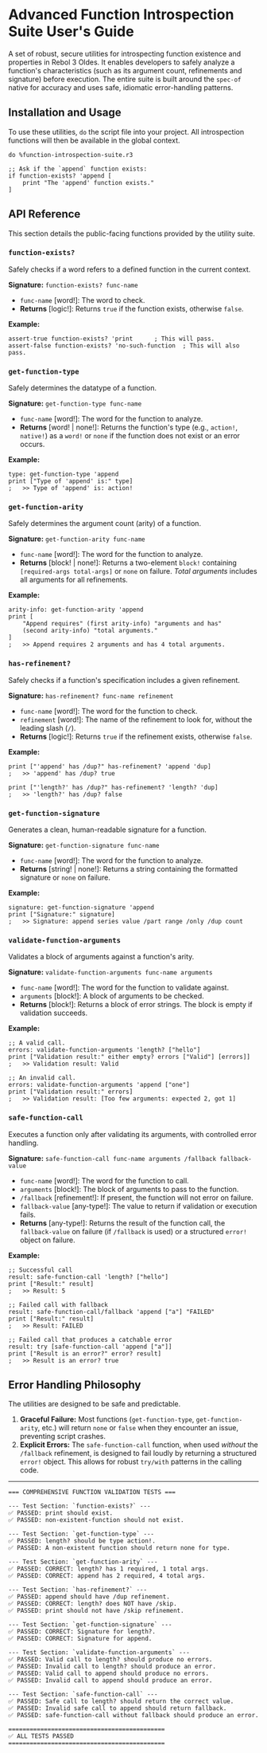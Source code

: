 # **Advanced Function Introspection Suite User's Guide**

A set of robust, secure utilities for introspecting function existence and properties in Rebol 3 Oldes.  It enables developers to safely analyze a function's characteristics (such as its argument count, refinements and signature) before execution.  The entire suite is built around the `spec-of` native for accuracy and uses safe, idiomatic error-handling patterns.

## **Installation and Usage**

To use these utilities, `do` the script file into your project.  All introspection functions will then be available in the global context.

```rebol
do %function-introspection-suite.r3

;; Ask if the `append` function exists:
if function-exists? 'append [
    print "The 'append' function exists."
]
```

## **API Reference**

This section details the public-facing functions provided by the utility suite.

### `function-exists?`

Safely checks if a word refers to a defined function in the current context.

**Signature:** `function-exists? func-name`
-   `func-name` [word!]: The word to check.
-   **Returns** [logic!]: Returns `true` if the function exists, otherwise `false`.

**Example:**
```rebol
assert-true function-exists? 'print      ; This will pass.
assert-false function-exists? 'no-such-function  ; This will also pass.
```

### `get-function-type`

Safely determines the datatype of a function.

**Signature:** `get-function-type func-name`
-   `func-name` [word!]: The word for the function to analyze.
-   **Returns** [word! | none!]: Returns the function's type (e.g., `action!`, `native!`) as a `word!` or `none` if the function does not exist or an error occurs.

**Example:**
```rebol
type: get-function-type 'append
print ["Type of 'append' is:" type]
;   >> Type of 'append' is: action!
```

### `get-function-arity`

Safely determines the argument count (arity) of a function.

**Signature:** `get-function-arity func-name`
-   `func-name` [word!]: The word for the function to analyze.
-   **Returns** [block! | none!]: Returns a two-element `block!` containing `[required-args total-args]` or `none` on failure.  *Total arguments* includes all arguments for all refinements.

**Example:**
```rebol
arity-info: get-function-arity 'append
print [
    "Append requires" (first arity-info) "arguments and has"
    (second arity-info) "total arguments."
]
;   >> Append requires 2 arguments and has 4 total arguments.
```

### `has-refinement?`

Safely checks if a function's specification includes a given refinement.

**Signature:** `has-refinement? func-name refinement`
-   `func-name` [word!]: The word for the function to check.
-   `refinement` [word!]: The name of the refinement to look for, without the leading slash (`/`).
-   **Returns** [logic!]: Returns `true` if the refinement exists, otherwise `false`.

**Example:**
```rebol
print ["'append' has /dup?" has-refinement? 'append 'dup]
;   >> 'append' has /dup? true

print ["'length?' has /dup?" has-refinement? 'length? 'dup]
;   >> 'length?' has /dup? false
```

### `get-function-signature`

Generates a clean, human-readable signature for a function.

**Signature:** `get-function-signature func-name`
-   `func-name` [word!]: The word for the function to analyze.
-   **Returns** [string! | none!]: Returns a string containing the formatted signature or `none` on failure.

**Example:**
```rebol
signature: get-function-signature 'append
print ["Signature:" signature]
;   >> Signature: append series value /part range /only /dup count
```

### `validate-function-arguments`

Validates a block of arguments against a function's arity.

**Signature:** `validate-function-arguments func-name arguments`
-   `func-name` [word!]: The word for the function to validate against.
-   `arguments` [block!]: A block of arguments to be checked.
-   **Returns** [block!]: Returns a block of error strings.  The block is empty if validation succeeds.

**Example:**
```rebol
;; A valid call.
errors: validate-function-arguments 'length? ["hello"]
print ["Validation result:" either empty? errors ["Valid"] [errors]]
;   >> Validation result: Valid

;; An invalid call.
errors: validate-function-arguments 'append ["one"]
print ["Validation result:" errors]
;   >> Validation result: [Too few arguments: expected 2, got 1]
```

### `safe-function-call`

Executes a function only after validating its arguments, with controlled error handling.

**Signature:** `safe-function-call func-name arguments /fallback fallback-value`
-   `func-name` [word!]: The word for the function to call.
-   `arguments` [block!]: The block of arguments to pass to the function.
-   `/fallback` [refinement!]: If present, the function will not error on failure.
-   `fallback-value` [any-type!]: The value to return if validation or execution fails.
-   **Returns** [any-type!]: Returns the result of the function call, the `fallback-value` on failure (if `/fallback` is used) or a structured `error!` object on failure.

**Example:**
```rebol
;; Successful call
result: safe-function-call 'length? ["hello"]
print ["Result:" result]
;   >> Result: 5

;; Failed call with fallback
result: safe-function-call/fallback 'append ["a"] "FAILED"
print ["Result:" result]
;   >> Result: FAILED

;; Failed call that produces a catchable error
result: try [safe-function-call 'append ["a"]]
print ["Result is an error?" error? result]
;   >> Result is an error? true
```

## **Error Handling Philosophy**

The utilities are designed to be safe and predictable.
1.  **Graceful Failure:** Most functions (`get-function-type`, `get-function-arity`, etc.) will return `none` or `false` when they encounter an issue, preventing script crashes.
2.  **Explicit Errors:** The `safe-function-call` function, when used *without* the `/fallback` refinement, is designed to fail loudly by returning a structured `error!` object.  This allows for robust `try/with` patterns in the calling code.

---
```
=== COMPREHENSIVE FUNCTION VALIDATION TESTS ===

--- Test Section: `function-exists?` ---
✅ PASSED: print should exist.
✅ PASSED: non-existent-function should not exist.

--- Test Section: `get-function-type` ---
✅ PASSED: length? should be type action!.
✅ PASSED: A non-existent function should return none for type.

--- Test Section: `get-function-arity` ---
✅ PASSED: CORRECT: length? has 1 required, 1 total args.
✅ PASSED: CORRECT: append has 2 required, 4 total args.

--- Test Section: `has-refinement?` ---
✅ PASSED: append should have /dup refinement.
✅ PASSED: CORRECT: length? does NOT have /skip.
✅ PASSED: print should not have /skip refinement.

--- Test Section: `get-function-signature` ---
✅ PASSED: CORRECT: Signature for length?.
✅ PASSED: CORRECT: Signature for append.

--- Test Section: `validate-function-arguments` ---
✅ PASSED: Valid call to length? should produce no errors.
✅ PASSED: Invalid call to length? should produce an error.
✅ PASSED: Valid call to append should produce no errors.
✅ PASSED: Invalid call to append should produce an error.

--- Test Section: `safe-function-call` ---
✅ PASSED: Safe call to length? should return the correct value.
✅ PASSED: Invalid safe call to append should return fallback.
✅ PASSED: safe-function-call without fallback should produce an error.

============================================
✅ ALL TESTS PASSED
============================================
```
